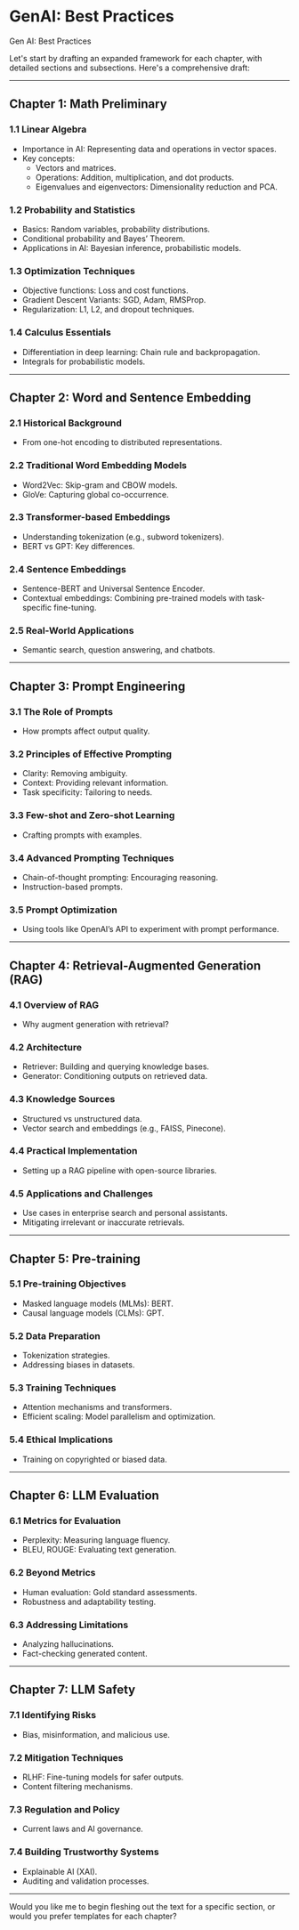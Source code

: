 # GenAI: Best Practices
Gen AI: Best Practices



Let's start by drafting an expanded framework for each chapter, with detailed sections and subsections. Here's a comprehensive draft:  

---

## **Chapter 1: Math Preliminary**  
### **1.1 Linear Algebra**  
- Importance in AI: Representing data and operations in vector spaces.  
- Key concepts:  
  - Vectors and matrices.  
  - Operations: Addition, multiplication, and dot products.  
  - Eigenvalues and eigenvectors: Dimensionality reduction and PCA.  

### **1.2 Probability and Statistics**  
- Basics: Random variables, probability distributions.  
- Conditional probability and Bayes’ Theorem.  
- Applications in AI: Bayesian inference, probabilistic models.  

### **1.3 Optimization Techniques**  
- Objective functions: Loss and cost functions.  
- Gradient Descent Variants: SGD, Adam, RMSProp.  
- Regularization: L1, L2, and dropout techniques.  

### **1.4 Calculus Essentials**  
- Differentiation in deep learning: Chain rule and backpropagation.  
- Integrals for probabilistic models.  

---

## **Chapter 2: Word and Sentence Embedding**  
### **2.1 Historical Background**  
- From one-hot encoding to distributed representations.  

### **2.2 Traditional Word Embedding Models**  
- Word2Vec: Skip-gram and CBOW models.  
- GloVe: Capturing global co-occurrence.  

### **2.3 Transformer-based Embeddings**  
- Understanding tokenization (e.g., subword tokenizers).  
- BERT vs GPT: Key differences.  

### **2.4 Sentence Embeddings**  
- Sentence-BERT and Universal Sentence Encoder.  
- Contextual embeddings: Combining pre-trained models with task-specific fine-tuning.  

### **2.5 Real-World Applications**  
- Semantic search, question answering, and chatbots.  

---

## **Chapter 3: Prompt Engineering**  
### **3.1 The Role of Prompts**  
- How prompts affect output quality.  

### **3.2 Principles of Effective Prompting**  
- Clarity: Removing ambiguity.  
- Context: Providing relevant information.  
- Task specificity: Tailoring to needs.  

### **3.3 Few-shot and Zero-shot Learning**  
- Crafting prompts with examples.  

### **3.4 Advanced Prompting Techniques**  
- Chain-of-thought prompting: Encouraging reasoning.  
- Instruction-based prompts.  

### **3.5 Prompt Optimization**  
- Using tools like OpenAI’s API to experiment with prompt performance.  

---

## **Chapter 4: Retrieval-Augmented Generation (RAG)**  
### **4.1 Overview of RAG**  
- Why augment generation with retrieval?  

### **4.2 Architecture**  
- Retriever: Building and querying knowledge bases.  
- Generator: Conditioning outputs on retrieved data.  

### **4.3 Knowledge Sources**  
- Structured vs unstructured data.  
- Vector search and embeddings (e.g., FAISS, Pinecone).  

### **4.4 Practical Implementation**  
- Setting up a RAG pipeline with open-source libraries.  

### **4.5 Applications and Challenges**  
- Use cases in enterprise search and personal assistants.  
- Mitigating irrelevant or inaccurate retrievals.  

---

## **Chapter 5: Pre-training**  
### **5.1 Pre-training Objectives**  
- Masked language models (MLMs): BERT.  
- Causal language models (CLMs): GPT.  

### **5.2 Data Preparation**  
- Tokenization strategies.  
- Addressing biases in datasets.  

### **5.3 Training Techniques**  
- Attention mechanisms and transformers.  
- Efficient scaling: Model parallelism and optimization.  

### **5.4 Ethical Implications**  
- Training on copyrighted or biased data.  

---

## **Chapter 6: LLM Evaluation**  
### **6.1 Metrics for Evaluation**  
- Perplexity: Measuring language fluency.  
- BLEU, ROUGE: Evaluating text generation.  

### **6.2 Beyond Metrics**  
- Human evaluation: Gold standard assessments.  
- Robustness and adaptability testing.  

### **6.3 Addressing Limitations**  
- Analyzing hallucinations.  
- Fact-checking generated content.  

---

## **Chapter 7: LLM Safety**  
### **7.1 Identifying Risks**  
- Bias, misinformation, and malicious use.  

### **7.2 Mitigation Techniques**  
- RLHF: Fine-tuning models for safer outputs.  
- Content filtering mechanisms.  

### **7.3 Regulation and Policy**  
- Current laws and AI governance.  

### **7.4 Building Trustworthy Systems**  
- Explainable AI (XAI).  
- Auditing and validation processes.  

---

Would you like me to begin fleshing out the text for a specific section, or would you prefer templates for each chapter?